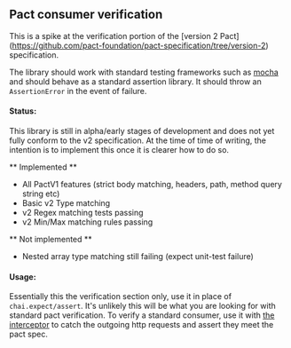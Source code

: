 ## Pact consumer verification 

This is a spike at the verification portion of the [version 2 Pact]
(https://github.com/pact-foundation/pact-specification/tree/version-2) specification. 

The library should work with standard testing frameworks such as [mocha](https://www.npmjs.com/package/mocha)
and should behave as a standard assertion library. It should throw an `AssertionError` in the event of 
failure. 

#### Status: 

This library is still in alpha/early stages of development and does not yet fully conform 
to the v2 specification. At the time of time of writing, the intention is to implement this once it is 
clearer how to do so. 

** Implemented **

- All PactV1 features (strict body matching, headers, path, method query string etc)
- Basic v2 Type matching 
- v2 Regex matching tests passing 
- v2 Min/Max matching rules passing 

** Not implemented **

- Nested array type matching still failing (expect unit-test failure)

#### Usage: 

Essentially this the verification section only, use it in place of `chai.expect/assert`. It's unlikely this will be what you are looking for with standard pact verification. To verify a standard consumer, use it with [the interceptor](https://github.com/SEEK-Jobs/nodejs-consumer-pact-interceptor) to catch the outgoing http requests and assert they meet the pact spec. 
